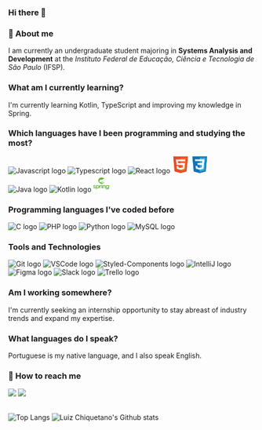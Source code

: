 ### Hi there 👋
<!-- ### Hi there, Luiz here 👋 -->

### 💬 About me
I am currently an undergraduate student majoring in **Systems Analysis and Development** at the *Instituto Federal de Educação, Ciência e Tecnologia de São Paulo* (IFSP).
<!-- Escrever mais -->

### What am I currently learning?
I'm currently learning Kotlin, TypeScript and improving my knowledge in Spring.


### Which languages have I been programming and studying the most?
<!-- I have a strong interest in Front-End development, particularly Javascript, TypeScript, React, React Native and design in general. -->
<div>
<img alt="Javascript logo" style="height: 35px;" src="https://cdn.jsdelivr.net/gh/devicons/devicon/icons/javascript/javascript-plain.svg"/>
<img alt="Typescript logo" style="height: 35px;" src="https://cdn.jsdelivr.net/gh/devicons/devicon/icons/typescript/typescript-original.svg"/>
<img alt="React logo" style="height: 35px;" src="https://cdn.jsdelivr.net/gh/devicons/devicon/icons/react/react-original.svg"/>
<img alt="HTML logo" style="height: 35px;" src="https://raw.githubusercontent.com/devicons/devicon/master/icons/html5/html5-original.svg">
<img alt="CSS logo" style="height: 35px;" src="https://raw.githubusercontent.com/devicons/devicon/master/icons/css3/css3-original.svg">
<br>
<img alt="Java logo" style="height: 35px;" src="https://cdn.jsdelivr.net/gh/devicons/devicon/icons/java/java-original.svg"/>
<img alt="Kotlin logo" style="height: 35px;" src="https://cdn.jsdelivr.net/gh/devicons/devicon/icons/kotlin/kotlin-original.svg" /> 
<img alt="Spring logo" style="height: 35px;" src="https://github.com/devicons/devicon/blob/v2.15.1/icons/spring/spring-original-wordmark.svg"/>
</div>

### Programming languages I've coded before
<div>
<img alt="C logo" style="height: 35px;" src="https://cdn.jsdelivr.net/gh/devicons/devicon/icons/c/c-original.svg"/>
<img alt="PHP logo" style="height: 35px;" src="https://cdn.jsdelivr.net/gh/devicons/devicon/icons/php/php-plain.svg"/>
<img alt="Python logo" style="height: 35px;" src="https://cdn.jsdelivr.net/gh/devicons/devicon/icons/python/python-original.svg"/>
<img alt="MySQL logo" style="height: 35px;" src="https://cdn.jsdelivr.net/gh/devicons/devicon/icons/mysql/mysql-original-wordmark.svg"/>
</div>

### Tools and Technologies
<div>
<img alt="Git logo" style="height: 35px;" src="https://cdn.jsdelivr.net/gh/devicons/devicon/icons/git/git-original.svg"/> 
<img alt="VSCode logo" style="height: 35px;" src="https://cdn.jsdelivr.net/gh/devicons/devicon/icons/vscode/vscode-original.svg"/>
<img alt="Styled-Components logo" style="height: 35px;" src="https://cdn.worldvectorlogo.com/logos/styled-components-1.svg" />
<img alt="IntelliJ logo" style="height: 35px;" src="https://upload.wikimedia.org/wikipedia/commons/9/9c/IntelliJ_IDEA_Icon.svg"/>
<img alt="Figma logo" style="height: 35px;" src="https://cdn.jsdelivr.net/gh/devicons/devicon/icons/figma/figma-original.svg"/>
<img alt="Slack logo" style="height: 35px;" src="https://cdn.jsdelivr.net/gh/devicons/devicon/icons/slack/slack-original.svg"/>
<img alt="Trello logo" style="height: 35px;" src="https://cdn.jsdelivr.net/gh/devicons/devicon/icons/trello/trello-plain.svg"/>
</div>

### Am I working somewhere?
I'm currently seeking an internship opportunity to stay abreast of industry trends and expand my expertise. 

### What languages do I speak?
Portuguese is my native language, and I also speak English.
<br>

### 📩 How to reach me
<div>
<a style="height: 35px;" href="https://www.linkedin.com/in/luiz-chiquetano/" target="_blank"><img src="https://img.shields.io/badge/LinkedIn-0077B5?style=for-the-badge&logo=linkedin&logoColor=white" target="_blank"></a>
<a style="height: 35px;" href="mailto:chiquetanoluiz@gmail.com" target="_blank"><img src="https://img.shields.io/badge/-Gmail-%23333?style=for-the-badge&logo=gmail&logoColor=white" target="_blank"></a>
</div>
<br>

![Top Langs](https://github-readme-stats.vercel.app/api/top-langs/?username=luiz-chiq&theme=dark)
![Luiz Chiquetano's Github stats](https://github-readme-stats.vercel.app/api?username=luiz-chiq&theme=dark&rank_icon=github)

<!--
**luiz-chiq/luiz-chiq** is a ✨ _special_ ✨ repository because its `README.md` (this file) appears on your GitHub profile.

Here are some ideas to get you started:

- 🔭 I’m currently working on ...
- 🌱 I’m currently learning ...
- 👯 I’m looking to collaborate on ...
- 🤔 I’m looking for help with ...
- 💬 Ask me about ...
- 📫 How to reach me: ...
- 😄 Pronouns: ...
- ⚡ Fun fact: ...
-->
